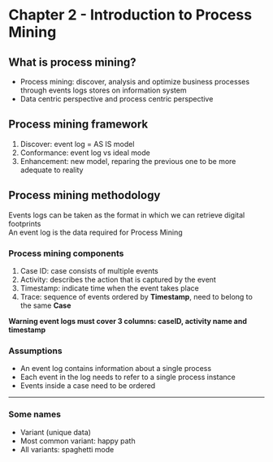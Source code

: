 # Chapter 2 - Introduction to Process Mining

## What is process mining?
- Process mining: discover, analysis and optimize business processes through events logs stores on information system
- Data centric perspective and process centric perspective    

## Process mining framework
1. Discover: event log = AS IS model
2. Conformance: event log vs ideal mode  
3. Enhancement: new model, reparing the previous one to be more adequate to reality

## Process mining methodology
Events logs can be taken as the format in which we can retrieve digital footprints\
An event log is the data required for Process Mining

### Process mining components
1. Case ID: case consists of multiple events
2. Activity: describes the action that is captured by the event
3. Timestamp: indicate time when the event takes place
4. Trace: sequence of events ordered by __Timestamp__, need to belong to the same __Case__

**Warning event logs must cover 3 columns: caseID, activity name and timestamp**

### Assumptions
- An event log contains information about a single process
- Each event in the log needs to refer to a single process instance 
- Events inside a case need to be ordered

----

### Some names
- Variant (unique data)
- Most common variant: happy path
- All variants: spaghetti mode